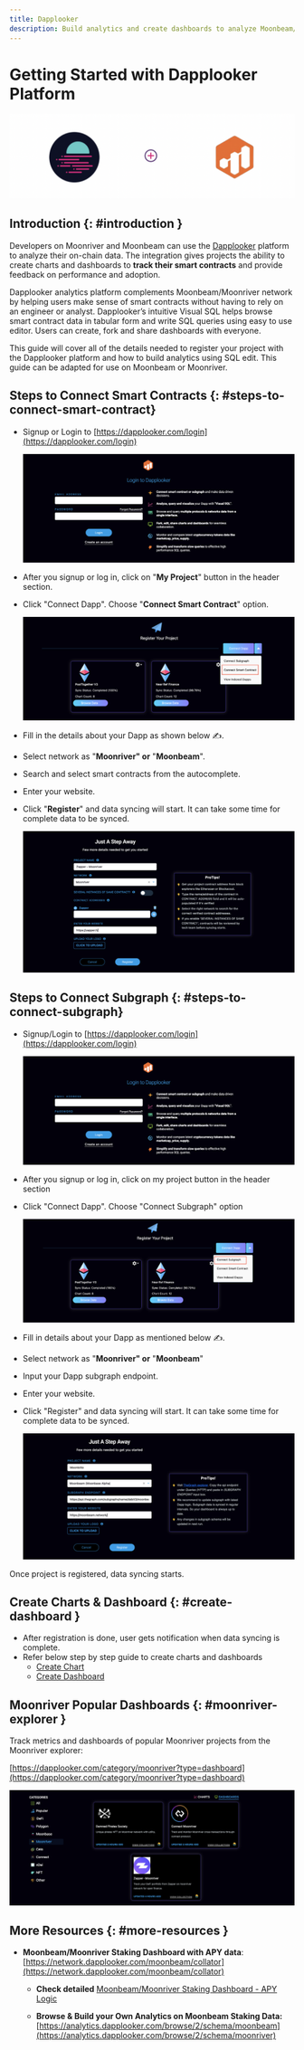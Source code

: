 ```yaml
---
title: Dapplooker
description: Build analytics and create dashboards to analyze Moonbeam/Moonriver on-chain data.
---
```


# Getting Started with Dapplooker Platform

![Dapplooker Banner](/images/builders/integrations/analyze/dapplooker/dapplooker-banner.png)

## Introduction {: #introduction }

Developers on Moonriver and Moonbeam can use the [Dapplooker](https://dapplooker.com/) platform to analyze their on-chain data. The integration gives projects the ability to create charts and dashboards to **track their smart contracts** and provide feedback on performance and adoption.

Dapplooker analytics platform complements Moonbeam/Moonriver network by helping users make sense of smart contracts without having to rely on an engineer or analyst. Dapplooker’s intuitive Visual SQL helps browse smart contract data in tabular form and write SQL queries using easy to use editor. Users can create, fork and share dashboards with everyone.

This guide will cover all of the details needed to register your project with the Dapplooker platform and how to build analytics using SQL edit. This guide can be adapted for use on Moonbeam or Moonriver.


## Steps to Connect Smart Contracts {: #steps-to-connect-smart-contract}

- Signup or Login to [https://dapplooker.com/login](https://dapplooker.com/login)

  ![Login to Dapplooker](/images/builders/integrations/analyze/dapplooker/dapplooker-1.png)

- After you signup or log in, click on "**My Project**" button in the header section.

- Click "Connect Dapp". Choose "**Connect Smart Contract**" option.

  ![Connect dapp](/images/builders/integrations/analyze/dapplooker/dapplooker-2.png)

- Fill in the details about your Dapp as shown below ✍️.
- Select network as "**Moonriver" or** "**Moonbeam**".
- Search and select smart contracts from the autocomplete.
- Enter your website.
- Click "**Register**" and data syncing will start. It can take some time for complete data to be synced.

  ![Register your dapp](/images/builders/integrations/analyze/dapplooker/dapplooker-3.png)

## Steps to Connect Subgraph {: #steps-to-connect-subgraph}

- Signup/Login to [https://dapplooker.com/login](https://dapplooker.com/login)

  ![Login to Dapplooker](/images/builders/integrations/analyze/dapplooker/dapplooker-1.png)

- After you signup or log in, click on my project button in the header section

- Click "Connect Dapp". Choose "Connect Subgraph" option

  ![Connect dapp](/images/builders/integrations/analyze/dapplooker/dapplooker-4.png)

- Fill in details about your Dapp as mentioned below ✍️.
- Select network as "**Moonriver" or** "**Moonbeam**"
- Input your Dapp subgraph endpoint.
- Enter your website.
- Click "Register" and data syncing will start. It can take some time for complete data to be synced.

  ![Register your dapp](/images/builders/integrations/analyze/dapplooker/dapplooker-5.png)


Once project is registered, data syncing starts.

## Create Charts & Dashboard {: #create-dashboard }

- After registration is done, user gets notification when data syncing is complete.
- Refer below step by step guide to create charts and dashboards
    - [Create Chart](https://dapplooker.notion.site/Create-Charts-9cd44e01cb0f472d835e8f2d954e517a)
    - [Create Dashboard](https://dapplooker.notion.site/Create-Dashboard-e2023db32c2342969194134a5fb9780b)


## Moonriver Popular Dashboards {: #moonriver-explorer }

Track metrics and dashboards of popular Moonriver projects from the Moonriver explorer:

[https://dapplooker.com/category/moonriver?type=dashboard](https://dapplooker.com/category/moonriver?type=dashboard)

![Register your dapp](/images/builders/integrations/analyze/dapplooker/dapplooker-6.png)

## More Resources {: #more-resources }

- **Moonbeam/Moonriver Staking Dashboard with APY data**: [https://network.dapplooker.com/moonbeam/collator](https://network.dapplooker.com/moonbeam/collator)
  - **Check detailed** [Moonbeam/Moonriver Staking Dashboard - APY Logic](https://www.notion.so/Moonbeam-Moonriver-Staking-Dashboard-APY-Logic-3c6a810f5a9f46b89effbe9a2cfc898f)

  - **Browse & Build your Own Analytics on Moonbeam Staking Data:** [https://analytics.dapplooker.com/browse/2/schema/moonbeam](https://analytics.dapplooker.com/browse/2/schema/moonriver)

